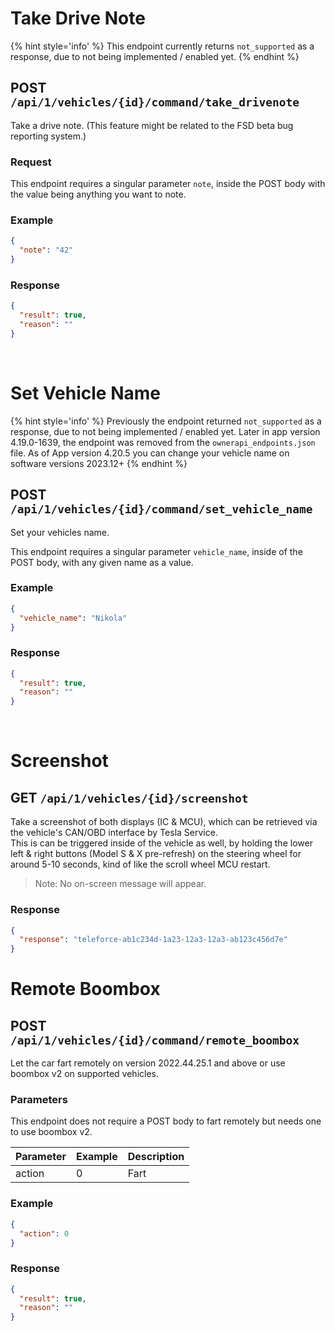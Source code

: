 # Take Drive Note

{% hint style='info' %}
This endpoint currently returns `not_supported` as a response, due to not being implemented / enabled yet.
{% endhint %}

## POST `/api/1/vehicles/{id}/command/take_drivenote`

Take a drive note. (This feature might be related to the FSD beta bug reporting system.)

### Request

This endpoint requires a singular parameter `note`, inside the POST body with the value being anything you want to note.

### Example

```json
{
  "note": "42"
}
```

### Response

```json
{
  "result": true,
  "reason": ""
}
```

<br/>

# Set Vehicle Name

{% hint style='info' %}
Previously the endpoint returned `not_supported` as a response, due to not being implemented / enabled yet.
Later in app version 4.19.0-1639, the endpoint was removed from the `ownerapi_endpoints.json` file.
As of App version 4.20.5 you can change your vehicle name on software versions 2023.12+
{% endhint %}

## POST `/api/1/vehicles/{id}/command/set_vehicle_name`

Set your vehicles name.

This endpoint requires a singular parameter `vehicle_name`, inside of the POST body, with any given name as a value.

### Example

```json
{
  "vehicle_name": "Nikola"
}
```

### Response

```json
{
  "result": true,
  "reason": ""
}
```

<br/>

# Screenshot

## GET `/api/1/vehicles/{id}/screenshot`

Take a screenshot of both displays (IC & MCU), which can be retrieved via the vehicle's CAN/OBD interface by Tesla Service. <br/>
This is can be triggered inside of the vehicle as well, by holding the lower left & right buttons (Model S & X pre-refresh) on the steering wheel for around 5-10 seconds, kind of like the scroll wheel MCU restart.

> Note: No on-screen message will appear.

### Response

```json
{
  "response": "teleforce-ab1c234d-1a23-12a3-12a3-ab123c456d7e"
}
```

# Remote Boombox

## POST `/api/1/vehicles/{id}/command/remote_boombox`

Let the car fart remotely on version 2022.44.25.1 and above or use boombox v2 on supported vehicles.

### Parameters

This endpoint does not require a POST body to fart remotely but needs one to use boombox v2.

| Parameter | Example | Description |
| :-------- | :------ | :---------- |
| action    | 0       | Fart        |

### Example

```json
{
  "action": 0
}
```

### Response

```json
{
  "result": true,
  "reason": ""
}
```
